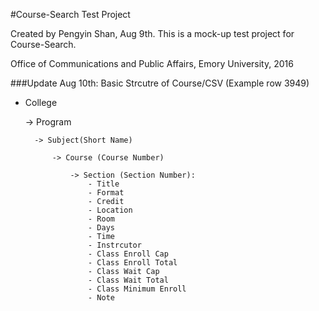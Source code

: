 #Course-Search Test Project

Created by Pengyin Shan, Aug 9th. This is a mock-up test project for Course-Search.

Office of Communications and Public Affairs, Emory University, 2016

###Update Aug 10th: Basic Strcutre of Course/CSV (Example row 3949)

- College

    -> Program

        -> Subject(Short Name)

            -> Course (Course Number)

                -> Section (Section Number):
                    - Title
                    - Format
                    - Credit
                    - Location
                    - Room
                    - Days
                    - Time
                    - Instrcutor
                    - Class Enroll Cap
                    - Class Enroll Total
                    - Class Wait Cap
                    - Class Wait Total
                    - Class Minimum Enroll
                    - Note